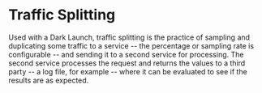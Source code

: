 # Traffic Splitting

Used with a Dark Launch, traffic splitting is the practice of sampling and duplicating some traffic to a service -- the percentage or sampling rate is configurable -- and sending it to a second service for processing. The second service processes the request and returns the values to a third party -- a log file, for example -- where it can be evaluated to see if the results are as expected.